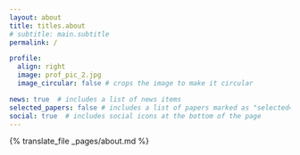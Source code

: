 ```yaml
---
layout: about
title: titles.about
# subtitle: main.subtitle
permalink: /

profile:
  align: right
  image: prof_pic_2.jpg
  image_circular: false # crops the image to make it circular

news: true  # includes a list of news items
selected_papers: false # includes a list of papers marked as "selected={true}"
social: true  # includes social icons at the bottom of the page
---
```


{% translate_file _pages/about.md %}

